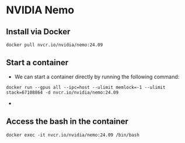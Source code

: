 # NVIDIA Nemo

## Install via Docker
```
docker pull nvcr.io/nvidia/nemo:24.09
```

## Start a container
* We can start a container directly by running the following command:
```
docker run --gpus all --ipc=host --ulimit memlock=-1 --ulimit stack=67108864 -d nvcr.io/nvidia/nemo:24.09
```
* 

## Access the bash in the container
```
docker exec -it nvcr.io/nvidia/nemo:24.09 /bin/bash
```